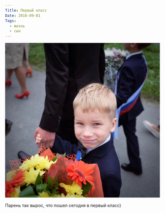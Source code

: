 ```yaml
---
Title: Первый класс
Date: 2016-09-01
Tags:
  - жизнь
  - сын
---
```


![01092016.jpg](images/01092016.jpg)

Парень так вырос, что пошел сегодня в первый класс)